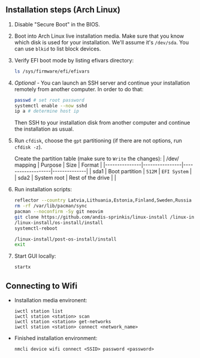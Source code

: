 ## Installation steps (Arch Linux)

1. Disable "Secure Boot" in the BIOS. 
1. Boot into Arch Linux live installation media. Make sure that you know which disk is used for your installation. We'll assume it's `/dev/sda`. You can use `blkid` to list block devices.
1. Verify EFI boot mode by listing efivars directory:

   ```bash
   ls /sys/firmware/efi/efivars
   ```
1. *Optional* - You can launch an SSH server and continue your installation remotely from another
computer. In order to do that:

   ```bash
   passwd # set root password
   systemctl enable --now sshd
   ip a # determine host ip
   ```
   Then SSH to your installation disk from another computer and continue the installation as usual.
1. Run `cfdisk`, choose the `gpt` partitioning (if there are not options, run `cfdisk -z`).

   Create the partition table (make sure to `Write` the changes):
   | /dev/ mapping | Purpose        | Size              | Format       |
   |---------------|----------------|-------------------|--------------|
   | sda1          | Boot partition | `512M`            | `EFI System` |
   | sda2          | System root    | Rest of the drive |              |
1. Run installation scripts:
   ```bash
   reflector --country Latvia,Lithuania,Estonia,Finland,Sweden,Russia --protocol https --latest 5 --save /etc/pacman.d/mirrorlist
   rm -rf /var/lib/pacman/sync
   pacman --noconfirm -Sy git neovim
   git clone https://github.com/andis-sprinkis/linux-install /linux-install
   /linux-install/os-install/install
   systemctl-reboot
   ```
   ```bash
   /linux-install/post-os-install/install
   exit
   ```
1. Start GUI locally:
   ```bash
   startx
   ```
## Connecting to Wifi
- Installation media environent:

   ```
   iwctl station list
   iwctl station <station> scan
   iwctl station <station> get-networks
   iwctl station <station> connect <network_name>
   ```
- Finished installation environment:

  ```
  nmcli device wifi connect <SSID> password <password>
  ```
